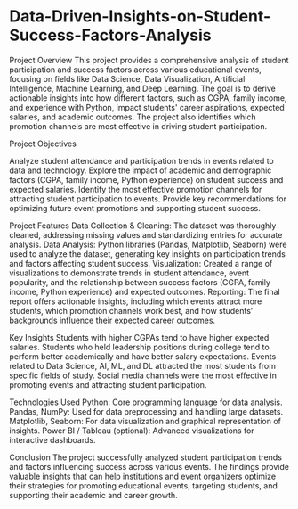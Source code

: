 # Data-Driven-Insights-on-Student-Success-Factors-Analysis

Project Overview
This project provides a comprehensive analysis of student participation and success factors across various educational events, focusing on fields like Data Science, Data Visualization, Artificial Intelligence, Machine Learning, and Deep Learning. The goal is to derive actionable insights into how different factors, such as CGPA, family income, and experience with Python, impact students' career aspirations, expected salaries, and academic outcomes. The project also identifies which promotion channels are most effective in driving student participation.

Project Objectives

Analyze student attendance and participation trends in events related to data and technology.
Explore the impact of academic and demographic factors (CGPA, family income, Python experience) on student success and expected salaries.
Identify the most effective promotion channels for attracting student participation to events.
Provide key recommendations for optimizing future event promotions and supporting student success.

Project Features
Data Collection & Cleaning: The dataset was thoroughly cleaned, addressing missing values and standardizing entries for accurate analysis.
Data Analysis: Python libraries (Pandas, Matplotlib, Seaborn) were used to analyze the dataset, generating key insights on participation trends and factors affecting student success.
Visualization: Created a range of visualizations to demonstrate trends in student attendance, event popularity, and the relationship between success factors (CGPA, family income, Python experience) and expected outcomes.
Reporting: The final report offers actionable insights, including which events attract more students, which promotion channels work best, and how students’ backgrounds influence their expected career outcomes.

Key Insights
Students with higher CGPAs tend to have higher expected salaries.
Students who held leadership positions during college tend to perform better academically and have better salary expectations.
Events related to Data Science, AI, ML, and DL attracted the most students from specific fields of study.
Social media channels were the most effective in promoting events and attracting student participation.

Technologies Used
Python: Core programming language for data analysis.
Pandas, NumPy: Used for data preprocessing and handling large datasets.
Matplotlib, Seaborn: For data visualization and graphical representation of insights.
Power BI / Tableau (optional): Advanced visualizations for interactive dashboards.

Conclusion
The project successfully analyzed student participation trends and factors influencing success across various events. The findings provide valuable insights that can help institutions and event organizers optimize their strategies for promoting educational events, targeting students, and supporting their academic and career growth.

